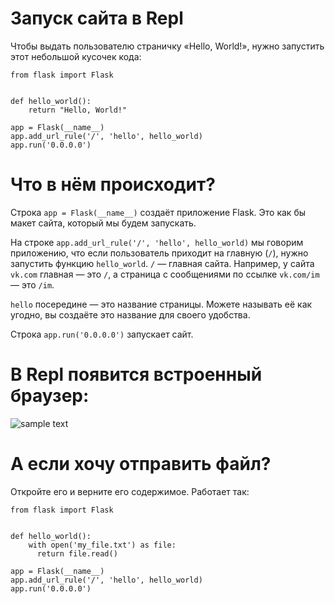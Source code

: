 # Запуск сайта в Repl

Чтобы выдать пользователю страничку «Hello, World!», нужно запустить этот небольшой кусочек кода:
```python3
from flask import Flask


def hello_world():
    return "Hello, World!"

app = Flask(__name__)
app.add_url_rule('/', 'hello', hello_world)
app.run('0.0.0.0')
```

# Что в нём происходит?

Строка `app = Flask(__name__)` создаёт приложение Flask. Это как бы макет сайта, который мы будем запускать.

На строке `app.add_url_rule('/', 'hello', hello_world)` мы говорим приложению, что если пользователь приходит на главную (`/`), нужно запустить функцию `hello_world`. `/` — главная сайта. Например, у сайта `vk.com` главная — это `/`, а страница с сообщениями по ссылке `vk.com/im` — это `/im`.

`hello` посередине — это название страницы. Можете называть её как угодно, вы создаёте это название для своего удобства.

Строка `app.run('0.0.0.0')` запускает сайт.

# В Repl появится встроенный браузер:
![sample text](https://dvmn.org/filer/canonical/1553247199/72/)

# А если хочу отправить файл?

Откройте его и верните его содержимое. Работает так:
```python3
from flask import Flask


def hello_world():
    with open('my_file.txt') as file:
      return file.read()

app = Flask(__name__)
app.add_url_rule('/', 'hello', hello_world)
app.run('0.0.0.0')
```

